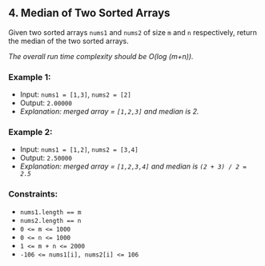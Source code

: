 ## 4. Median of Two Sorted Arrays

Given two sorted arrays `nums1` and `nums2` of size `m` and `n` respectively, return the median of the two sorted arrays.

_The overall run time complexity should be O(log (m+n))._

### Example 1:
-   Input: `nums1 = [1,3]`, `nums2 = [2]`
-   Output: `2.00000`
-   _Explanation: merged array = `[1,2,3]` and median is 2._

### Example 2:
-   Input: `nums1 = [1,2]`, `nums2 = [3,4]`
-   Output: `2.50000`
-   _Explanation: merged array = `[1,2,3,4]` and median is `(2 + 3) / 2 = 2.5`_

### Constraints:
- `nums1.length == m`
- `nums2.length == n`
- `0 <= m <= 1000`
- `0 <= n <= 1000`
- `1 <= m + n <= 2000`
- `-106 <= nums1[i], nums2[i] <= 106`
